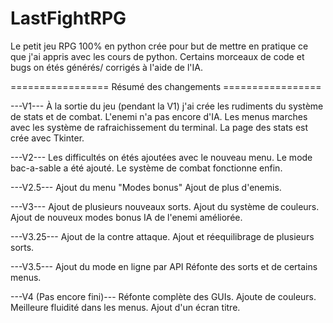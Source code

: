 # LastFightRPG
Le petit jeu RPG 100% en python crée pour but de mettre en pratique ce que j'ai appris avec les cours de python.
Certains morceaux de code et bugs on étés générés/ corrigés à l'aide de l'IA.

================= Résumé des changements =================

---V1---
À la sortie du jeu (pendant la V1) j'ai crée les rudiments du système de stats et de combat.
L'enemi n'a pas encore d'IA.
Les menus marches avec les système de rafraichissement du terminal.
La page des stats est crée avec Tkinter.

---V2---
Les difficultés on étés ajoutées avec le nouveau menu.
Le mode bac-a-sable a été ajouté.
Le système de combat fonctionne enfin.

---V2.5---
Ajout du menu "Modes bonus"
Ajout de plus d'enemis.

---V3---
Ajout de plusieurs nouveaux sorts.
Ajout du système de couleurs.
Ajout de nouveux modes bonus
IA de l'enemi améliorée.

---V3.25---
Ajout de la contre attaque.
Ajout et réequilibrage de plusieurs sorts.

---V3.5---
Ajout du mode en ligne par API
Réfonte des sorts et de certains menus.

---V4 (Pas encore fini)---
Réfonte complète des GUIs.
Ajoute de couleurs.
Meilleure fluidité dans les menus.
Ajout d'un écran titre.
